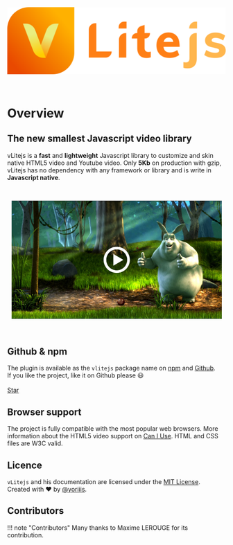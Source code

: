 <br /><p align="center" class="logo-vlite">
  ![Screenshot](img/logo-vlite.svg)
</p><br />

# Overview

## The new smallest Javascript video library

vLitejs is a **fast** and **lightweight** Javascript library to customize and skin native HTML5 video and Youtube video. Only **5Kb** on production with gzip, vLitejs has no dependency with any framework or library and is write in **Javascript native**.<br />

<br /><p align="center">
    <a href="https://yoriiis.github.io/vlitejs/demo" title="Demo" class="custom-button">
        ![Screenshot](img/demo.jpg)
    </a>
</p><br />

## Github & npm

The plugin is available as the `vlitejs` package name on [npm](https://www.npmjs.com/package/vlitejs) and [Github](https://github.com/yoriiis/vlitejs).<br />
If you like the project, like it on Github please 😃<br /><br />
<a class="github-button" href="https://github.com/yoriiis/vlitejs" data-icon="octicon-star" data-size="large" data-show-count="true" aria-label="Star yoriiis/vlitejs on GitHub">Star</a>

## Browser support

The project is fully compatible with the most popular web browsers. More information about the HTML5 video support on <a href="https://caniuse.com/#feat=video" target="_blank" title="Video element - Can I use">Can I Use</a>. HTML and CSS files are W3C valid.

## Licence

`vLitejs` and his documentation are licensed under the [MIT License](http://opensource.org/licenses/MIT).<br />
Created with ♥ by [@yoriiis](http://github.com/yoriiis).

## Contributors

!!! note "Contributors"
    Many thanks to Maxime LEROUGE for its contribution.

<script async defer src="https://buttons.github.io/buttons.js"></script>

<script>
  ((window.gitter = {}).chat = {}).options = {
    room: 'vlitejs/vlitejs'
  };
</script>
<script src="https://sidecar.gitter.im/dist/sidecar.v1.js" async defer></script>
